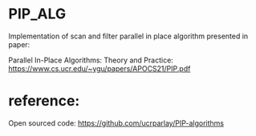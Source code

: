 # PIP_ALG

Implementation of scan and filter parallel in place algorithm presented in paper: 

Parallel In-Place Algorithms: Theory and Practice: https://www.cs.ucr.edu/~ygu/papers/APOCS21/PIP.pdf

# reference:

Open sourced code: https://github.com/ucrparlay/PIP-algorithms
